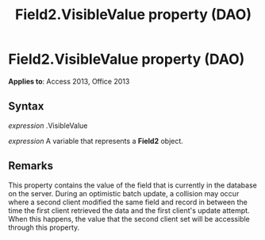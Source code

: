 ﻿---
title: Field2.VisibleValue property (DAO)
TOCTitle: VisibleValue Property
ms:assetid: 1e023a1a-fd49-7570-42bd-2f4c06ac5e5e
ms:mtpsurl: https://msdn.microsoft.com/library/Ff845809(v=office.15)
ms:contentKeyID: 48543611
ms.date: 09/18/2015
mtps_version: v=office.15
f1_keywords:
- dao360.chm1101184
f1_categories:
- Office.Version=v15
---

# Field2.VisibleValue property (DAO)


**Applies to**: Access 2013, Office 2013

## Syntax

*expression* .VisibleValue

*expression* A variable that represents a **Field2** object.

## Remarks

This property contains the value of the field that is currently in the database on the server. During an optimistic batch update, a collision may occur where a second client modified the same field and record in between the time the first client retrieved the data and the first client's update attempt. When this happens, the value that the second client set will be accessible through this property.

